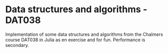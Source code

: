 # Data structures and algorithms - DAT038

Implementation of some data structures and algorithms from the Chalmers course DAT038 in Julia as en exercise and for fun. Performance is secondary.